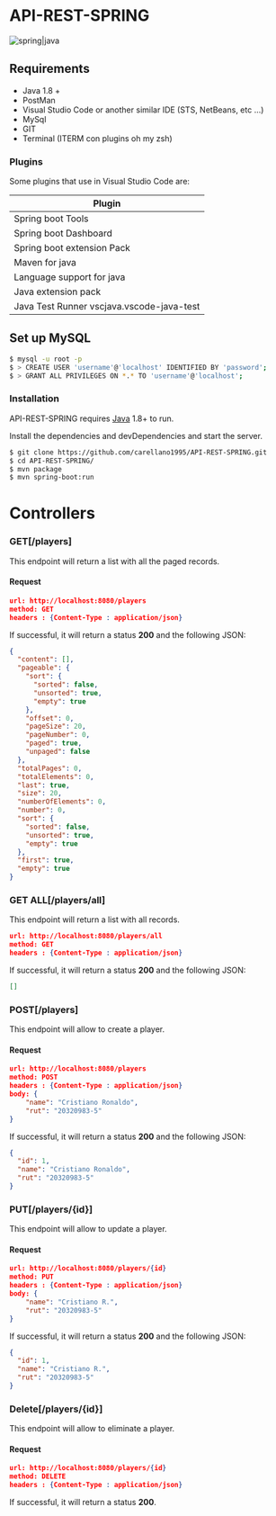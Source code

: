# API-REST-SPRING

![spring|java](https://spring.io/img/spring-by-pivotal.png)

## Requirements

- Java 1.8 +
- PostMan
- Visual Studio Code or another similar IDE (STS, NetBeans, etc ...)
- MySql
- GIT
- Terminal (ITERM con plugins oh my zsh)

### Plugins

Some plugins that use in Visual Studio Code are:

| Plugin                                    |
| ----------------------------------------- |
| Spring boot Tools                         |
| Spring boot Dashboard                     |
| Spring boot extension Pack                |
| Maven for java                            |
| Language support for java                 |
| Java extension pack                       |
| Java Test Runner vscjava.vscode-java-test |

## Set up MySQL

```sh
$ mysql -u root -p
$ > CREATE USER 'username'@'localhost' IDENTIFIED BY 'password';
$ > GRANT ALL PRIVILEGES ON *.* TO 'username'@'localhost';
```

### Installation

API-REST-SPRING requires [Java](https://www.java.com/es) 1.8+ to run.

Install the dependencies and devDependencies and start the server.

```sh
$ git clone https://github.com/carellano1995/API-REST-SPRING.git
$ cd API-REST-SPRING/
$ mvn package
$ mvn spring-boot:run
```

# Controllers

### GET[/players]

This endpoint will return a list with all the paged records.

#### Request

```json
url: http://localhost:8080/players
method: GET
headers : {Content-Type : application/json}
```

If successful, it will return a status **200** and the following JSON:

```json
{
  "content": [],
  "pageable": {
    "sort": {
      "sorted": false,
      "unsorted": true,
      "empty": true
    },
    "offset": 0,
    "pageSize": 20,
    "pageNumber": 0,
    "paged": true,
    "unpaged": false
  },
  "totalPages": 0,
  "totalElements": 0,
  "last": true,
  "size": 20,
  "numberOfElements": 0,
  "number": 0,
  "sort": {
    "sorted": false,
    "unsorted": true,
    "empty": true
  },
  "first": true,
  "empty": true
}
```

### GET ALL[/players/all]

This endpoint will return a list with all records.

```json
url: http://localhost:8080/players/all
method: GET
headers : {Content-Type : application/json}
```

If successful, it will return a status **200** and the following JSON:

```json
[]
```

### POST[/players]

This endpoint will allow to create a player.

#### Request

```json
url: http://localhost:8080/players
method: POST
headers : {Content-Type : application/json}
body: {
	"name": "Cristiano Ronaldo",
	"rut": "20320983-5"
}
```

If successful, it will return a status **200** and the following JSON:

```json
{
  "id": 1,
  "name": "Cristiano Ronaldo",
  "rut": "20320983-5"
}
```

### PUT[/players/{id}]

This endpoint will allow to update a player.

#### Request

```json
url: http://localhost:8080/players/{id}
method: PUT
headers : {Content-Type : application/json}
body: {
	"name": "Cristiano R.",
	"rut": "20320983-5"
}
```

If successful, it will return a status **200** and the following JSON:

```json
{
  "id": 1,
  "name": "Cristiano R.",
  "rut": "20320983-5"
}
```

### Delete[/players/{id}]

This endpoint will allow to eliminate a player.

#### Request

```json
url: http://localhost:8080/players/{id}
method: DELETE
headers : {Content-Type : application/json}
```

If successful, it will return a status **200**.
